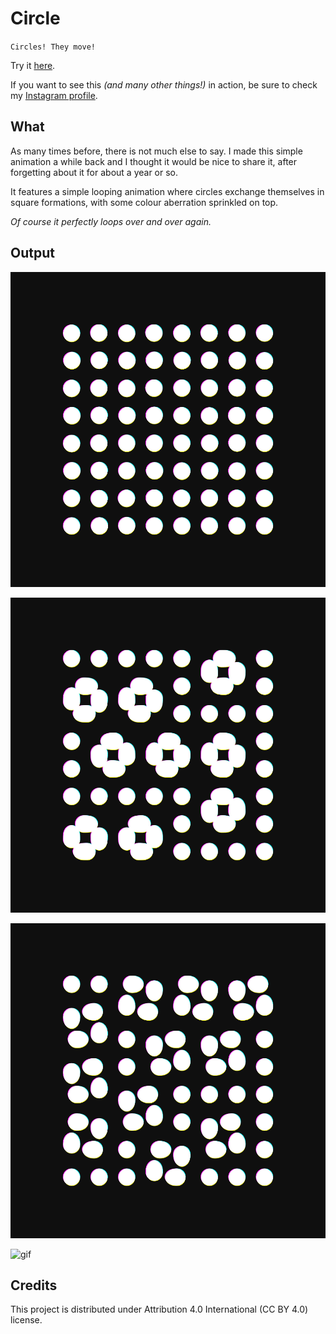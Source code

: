 # Circle

`Circles! They move!`

Try it [here](https://lorossi.github.io/CIRCLES-SWAP/).

If you want to see this *(and many other things!)* in action, be sure to check my [Instagram profile](https://instagram.com/lorossi97).

## What

As many times before, there is not much else to say.
I made this simple animation a while back and I thought it would be nice to share it, after forgetting about it for about a year or so.

It features a simple looping animation where circles exchange themselves in square formations, with some colour aberration sprinkled on top.

*Of course it perfectly loops over and over again.*

## Output

![image-1](output/0000014.png)

![image-3](output/0000093.png)

![image-2](output/0000579.png)

![gif](output/output.gif)

## Credits

This project is distributed under Attribution 4.0 International (CC BY 4.0) license.
